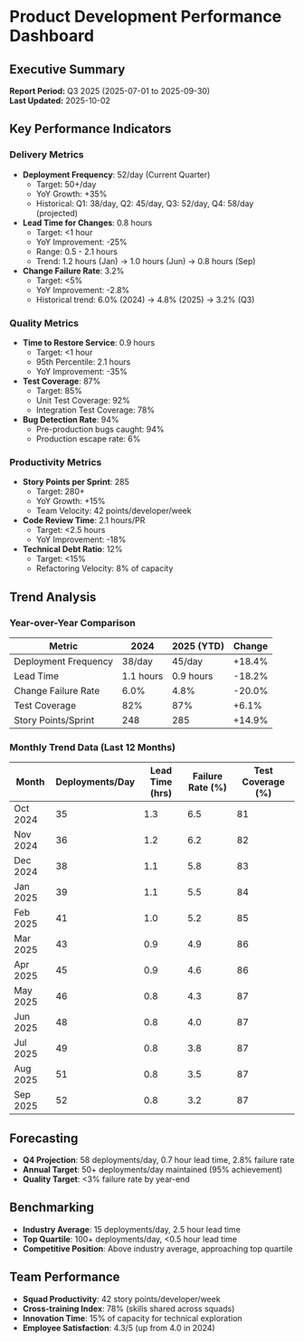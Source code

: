 # Product Development Performance Dashboard

## Executive Summary
**Report Period:** Q3 2025 (2025-07-01 to 2025-09-30)  
**Last Updated:** 2025-10-02  

## Key Performance Indicators

### Delivery Metrics
- **Deployment Frequency**: 52/day (Current Quarter)
  - Target: 50+/day
  - YoY Growth: +35%
  - Historical: Q1: 38/day, Q2: 45/day, Q3: 52/day, Q4: 58/day (projected)
- **Lead Time for Changes**: 0.8 hours
  - Target: <1 hour
  - YoY Improvement: -25%
  - Range: 0.5 - 2.1 hours
  - Trend: 1.2 hours (Jan) → 1.0 hours (Jun) → 0.8 hours (Sep)
- **Change Failure Rate**: 3.2%
  - Target: <5%
  - YoY Improvement: -2.8%
  - Historical trend: 6.0% (2024) → 4.8% (2025) → 3.2% (Q3)

### Quality Metrics
- **Time to Restore Service**: 0.9 hours
  - Target: <1 hour
  - 95th Percentile: 2.1 hours
  - YoY Improvement: -35%
- **Test Coverage**: 87%
  - Target: 85%
  - Unit Test Coverage: 92%
  - Integration Test Coverage: 78%
- **Bug Detection Rate**: 94%
  - Pre-production bugs caught: 94%
  - Production escape rate: 6%

### Productivity Metrics
- **Story Points per Sprint**: 285
  - Target: 280+
  - YoY Growth: +15%
  - Team Velocity: 42 points/developer/week
- **Code Review Time**: 2.1 hours/PR
  - Target: <2.5 hours
  - YoY Improvement: -18%
- **Technical Debt Ratio**: 12%
  - Target: <15%
  - Refactoring Velocity: 8% of capacity

## Trend Analysis

### Year-over-Year Comparison
| Metric | 2024 | 2025 (YTD) | Change |
|--------|------|------------|--------|
| Deployment Frequency | 38/day | 45/day | +18.4% |
| Lead Time | 1.1 hours | 0.9 hours | -18.2% |
| Change Failure Rate | 6.0% | 4.8% | -20.0% |
| Test Coverage | 82% | 87% | +6.1% |
| Story Points/Sprint | 248 | 285 | +14.9% |

### Monthly Trend Data (Last 12 Months)
| Month | Deployments/Day | Lead Time (hrs) | Failure Rate (%) | Test Coverage (%) |
|-------|-----------------|-----------------|------------------|-------------------|
| Oct 2024 | 35 | 1.3 | 6.5 | 81 |
| Nov 2024 | 36 | 1.2 | 6.2 | 82 |
| Dec 2024 | 38 | 1.1 | 5.8 | 83 |
| Jan 2025 | 39 | 1.1 | 5.5 | 84 |
| Feb 2025 | 41 | 1.0 | 5.2 | 85 |
| Mar 2025 | 43 | 0.9 | 4.9 | 86 |
| Apr 2025 | 45 | 0.9 | 4.6 | 86 |
| May 2025 | 46 | 0.8 | 4.3 | 87 |
| Jun 2025 | 48 | 0.8 | 4.0 | 87 |
| Jul 2025 | 49 | 0.8 | 3.8 | 87 |
| Aug 2025 | 51 | 0.8 | 3.5 | 87 |
| Sep 2025 | 52 | 0.8 | 3.2 | 87 |

## Forecasting
- **Q4 Projection**: 58 deployments/day, 0.7 hour lead time, 2.8% failure rate
- **Annual Target**: 50+ deployments/day maintained (95% achievement)
- **Quality Target**: <3% failure rate by year-end

## Benchmarking
- **Industry Average**: 15 deployments/day, 2.5 hour lead time
- **Top Quartile**: 100+ deployments/day, <0.5 hour lead time
- **Competitive Position**: Above industry average, approaching top quartile

## Team Performance
- **Squad Productivity**: 42 story points/developer/week
- **Cross-training Index**: 78% (skills shared across squads)
- **Innovation Time**: 15% of capacity for technical exploration
- **Employee Satisfaction**: 4.3/5 (up from 4.0 in 2024)